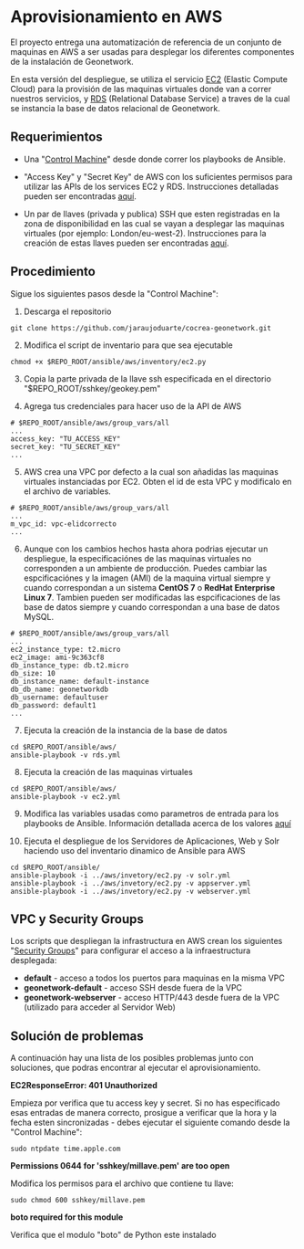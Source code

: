 # Aprovisionamiento en AWS
El proyecto entrega una automatización de referencia de un conjunto de maquinas en AWS a ser usadas para desplegar los diferentes componentes de la instalación de Geonetwork.

En esta versión del despliegue, se utiliza el servicio [EC2](https://aws.amazon.com/ec2/) (Elastic Compute Cloud) para la provisión de las maquinas virtuales donde van a correr nuestros servicios, y [RDS](https://aws.amazon.com/rds/) (Relational Database Service) a traves de la cual se instancia la base de datos relacional de Geonetwork.

## Requerimientos

* Una "[Control Machine](prepare_provisioner.md)" desde donde correr los playbooks de Ansible.

* "Access Key" y "Secret Key" de AWS con los suficientes permisos para utilizar las APIs de los services EC2 y RDS. Instrucciones detalladas pueden ser encontradas [aquí](http://docs.aws.amazon.com/IAM/latest/UserGuide/id_credentials_access-keys.html#Using_CreateAccessKey).

* Un par de llaves (privada y publica) SSH que esten registradas en la zona de disponibilidad en las cual se vayan a desplegar las maquinas virtuales (por ejemplo: London/eu-west-2). Instrucciones para la creación de estas llaves pueden ser encontradas [aquí](http://docs.aws.amazon.com/AWSEC2/latest/UserGuide/ec2-key-pairs.html).


## Procedimiento

Sigue los siguientes pasos desde la "Control Machine":

1. Descarga el repositorio
```
git clone https://github.com/jaraujoduarte/cocrea-geonetwork.git
```

2. Modifica el script de inventario para que sea ejecutable
```
chmod +x $REPO_ROOT/ansible/aws/inventory/ec2.py
```

3. Copia la parte privada de la llave ssh especificada en el directorio "$REPO_ROOT/sshkey/geokey.pem"

4. Agrega tus credenciales para hacer uso de la API de AWS
```
# $REPO_ROOT/ansible/aws/group_vars/all
...
access_key: "TU_ACCESS_KEY"
secret_key: "TU_SECRET_KEY"
...
```

5. AWS crea una VPC por defecto a la cual son añadidas las maquinas virtuales instanciadas por EC2. Obten el id de esta VPC y modificalo en el archivo de variables.
```
# $REPO_ROOT/ansible/aws/group_vars/all
...
m_vpc_id: vpc-elidcorrecto
...
```

6. Aunque con los cambios hechos hasta ahora podrias ejecutar un despliegue, la especificaciónes de las maquinas virtuales no corresponden a un ambiente de producción. Puedes cambiar las espcificaciónes y la imagen (AMI) de la maquina virtual siempre y cuando correspondan a un sistema __CentOS 7__ o __RedHat Enterprise Linux 7__. Tambien pueden ser modificadas las espcificaciones de las base de datos siempre y cuando correspondan a una base de datos MySQL.
```
# $REPO_ROOT/ansible/aws/group_vars/all
...
ec2_instance_type: t2.micro
ec2_image: ami-9c363cf8
db_instance_type: db.t2.micro
db_size: 10
db_instance_name: default-instance
db_db_name: geonetworkdb
db_username: defaultuser
db_password: default1
...
```
7. Ejecuta la creación de la instancia de la base de datos
```
cd $REPO_ROOT/ansible/aws/
ansible-playbook -v rds.yml
```

8. Ejecuta la creación de las maquinas virtuales
```
cd $REPO_ROOT/ansible/aws/
ansible-playbook -v ec2.yml
```

9. Modifica las variables usadas como parametros de entrada para los playbooks de Ansible. Información detallada acerca de los valores [aquí]()


10. Ejecuta el despliegue de los Servidores de Aplicaciones, Web y Solr haciendo uso del inventario dinamico de Ansible para AWS
```
cd $REPO_ROOT/ansible/
ansible-playbook -i ../aws/invetory/ec2.py -v solr.yml
ansible-playbook -i ../aws/invetory/ec2.py -v appserver.yml
ansible-playbook -i ../aws/invetory/ec2.py -v webserver.yml
```

## VPC y Security Groups

Los scripts que despliegan la infrastructura en AWS crean los siguientes "[Security Groups](http://docs.aws.amazon.com/AWSEC2/latest/UserGuide/using-network-security.html)" para configurar el acceso a la infraestructura desplegada:

* __default__ - acceso a todos los puertos para maquinas en la misma VPC
* __geonetwork-default__ - acceso SSH desde fuera de la VPC
* __geonetwork-webserver__ - acceso HTTP/443 desde fuera de la VPC (utilizado para acceder al Servidor Web)


## Solución de problemas
A continuación hay una lista de los posibles problemas junto con soluciones, que podras encontrar al ejecutar el aprovisionamiento.

__EC2ResponseError: 401 Unauthorized__

Empieza por verifica que tu access key y secret. Si no has especificado esas entradas de manera correcto, prosigue a
verificar que la hora y la fecha esten sincronizadas - debes ejecutar el siguiente comando desde la "Control Machine":

```
sudo ntpdate time.apple.com
```

__Permissions 0644 for 'sshkey/millave.pem' are too open__

Modifica los permisos para el archivo que contiene tu llave:

```
sudo chmod 600 sshkey/millave.pem
```

__boto required for this module__

Verifica que el modulo "boto" de Python este instalado
